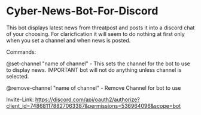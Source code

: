 # Cyber-News-Bot-For-Discord
This bot displays latest news from threatpost and posts it into a discord chat of your choosing. For claricfication it will seem to do nothing at first only when you set a channel and when news is posted.

Commands:

@set-channel "name of channel"  - This sets the channel for the bot to use to display news. IMPORTANT bot will not do anything unless channel is selected. 

@remove-channel "name of channel" - Remove Channel for bot to use


Invite-Link:
https://discord.com/api/oauth2/authorize?client_id=748681178827063387&permissions=536964096&scope=bot

